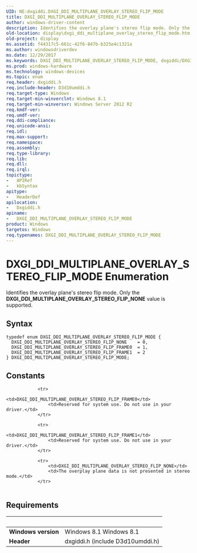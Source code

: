 ```yaml
---
UID: NE:dxgiddi.DXGI_DDI_MULTIPLANE_OVERLAY_STEREO_FLIP_MODE
title: DXGI_DDI_MULTIPLANE_OVERLAY_STEREO_FLIP_MODE
author: windows-driver-content
description: Identifies the overlay plane's stereo flip mode. Only the DXGI_DDI_MULTIPLANE_OVERLAY_STEREO_FLIP_NONE value is supported.
old-location: display\dxgi_ddi_multiplane_overlay_stereo_flip_mode.htm
old-project: display
ms.assetid: f44317c5-661c-42f6-847b-b325e4c1321a
ms.author: windowsdriverdev
ms.date: 12/29/2017
ms.keywords: DXGI_DDI_MULTIPLANE_OVERLAY_STEREO_FLIP_MODE, dxgiddi/DXGI_DDI_MULTIPLANE_OVERLAY_STEREO_FLIP_MODE, DXGI_DDI_MULTIPLANE_OVERLAY_STEREO_FLIP_MODE enumeration [Display Devices], DXGI_DDI_MULTIPLANE_OVERLAY_STEREO_FLIP_NONE, dxgiddi/DXGI_DDI_MULTIPLANE_OVERLAY_STEREO_FLIP_NONE, DXGI_DDI_MULTIPLANE_OVERLAY_STEREO_FLIP_FRAME1, DXGI_DDI_MULTIPLANE_OVERLAY_STEREO_FLIP_FRAME0, dxgiddi/DXGI_DDI_MULTIPLANE_OVERLAY_STEREO_FLIP_FRAME0, display.dxgi_ddi_multiplane_overlay_stereo_flip_mode, dxgiddi/DXGI_DDI_MULTIPLANE_OVERLAY_STEREO_FLIP_FRAME1
ms.prod: windows-hardware
ms.technology: windows-devices
ms.topic: enum
req.header: dxgiddi.h
req.include-header: D3d10umddi.h
req.target-type: Windows
req.target-min-winverclnt: Windows 8.1
req.target-min-winversvr: Windows Server 2012 R2
req.kmdf-ver: 
req.umdf-ver: 
req.ddi-compliance: 
req.unicode-ansi: 
req.idl: 
req.max-support: 
req.namespace: 
req.assembly: 
req.type-library: 
req.lib: 
req.dll: 
req.irql: 
topictype:
-	APIRef
-	kbSyntax
apitype:
-	HeaderDef
apilocation:
-	Dxgiddi.h
apiname:
-	DXGI_DDI_MULTIPLANE_OVERLAY_STEREO_FLIP_MODE
product: Windows
targetos: Windows
req.typenames: DXGI_DDI_MULTIPLANE_OVERLAY_STEREO_FLIP_MODE
---
```


# DXGI_DDI_MULTIPLANE_OVERLAY_STEREO_FLIP_MODE Enumeration
Identifies the overlay plane's stereo flip mode. Only the <b>DXGI_DDI_MULTIPLANE_OVERLAY_STEREO_FLIP_NONE</b> value is supported.

## Syntax
````
typedef enum DXGI_DDI_MULTIPLANE_OVERLAY_STEREO_FLIP_MODE { 
  DXGI_DDI_MULTIPLANE_OVERLAY_STEREO_FLIP_NONE    = 0,
  DXGI_DDI_MULTIPLANE_OVERLAY_STEREO_FLIP_FRAME0  = 1,
  DXGI_DDI_MULTIPLANE_OVERLAY_STEREO_FLIP_FRAME1  = 2
} DXGI_DDI_MULTIPLANE_OVERLAY_STEREO_FLIP_MODE;
````

## Constants

<table>
            
                <tr>
                    <td>DXGI_DDI_MULTIPLANE_OVERLAY_STEREO_FLIP_FRAME0</td>
                    <td>Reserved for system use. Do not use in your driver.</td>
                </tr>
            
                <tr>
                    <td>DXGI_DDI_MULTIPLANE_OVERLAY_STEREO_FLIP_FRAME1</td>
                    <td>Reserved for system use. Do not use in your driver.</td>
                </tr>
            
                <tr>
                    <td>DXGI_DDI_MULTIPLANE_OVERLAY_STEREO_FLIP_NONE</td>
                    <td>The overplay plane data is not presented in stereo mode.</td>
                </tr>
</table>


## Requirements
| &nbsp; | &nbsp; |
| ---- |:---- |
| **Windows version** | Windows 8.1 Windows 8.1 |
| **Header** | dxgiddi.h (include D3d10umddi.h) |